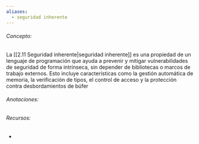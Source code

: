 ```yaml
---
aliases:
  - seguridad inherente
---
```

###### Concepto:

La [[2.11 Seguridad inherente|seguridad inherente]] es una propiedad de un lenguaje de programación que ayuda a prevenir y mitigar vulnerabilidades de seguridad de forma intrínseca, sin depender de bibliotecas o marcos de trabajo externos. Esto incluye características como la gestión automática de memoria, la verificación de tipos, el control de acceso y la protección contra desbordamientos de búfer

###### Anotaciones:

> 

###### Recursos:

- 